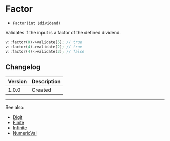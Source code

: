 # Factor

- `Factor(int $dividend)`

Validates if the input is a factor of the defined dividend.

```php
v::factor(0)->validate(5); // true
v::factor(4)->validate(2); // true
v::factor(4)->validate(3); // false
```

## Changelog

Version | Description
--------|-------------
  1.0.0 | Created

***
See also:

- [Digit](Digit.md)
- [Finite](Finite.md)
- [Infinite](Infinite.md)
- [NumericVal](NumericVal.md)
